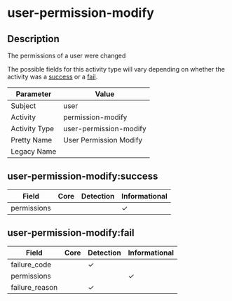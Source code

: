 user-permission-modify
======================

Description
-----------
The permissions of a user were changed

The possible fields for this activity type will vary depending on whether the activity was a [success](#user-permission-modifysuccess) or a [fail](#user-permission-modifyfail).

| Parameter     | Value                  |
| ------------- | ---------------------- |
| Subject       | user                   |
| Activity      | permission-modify      |
| Activity Type | user-permission-modify |
| Pretty Name   | User Permission Modify |
| Legacy Name   |                        |

user-permission-modify:success
------------------------------

| Field       | Core | Detection | Informational |
| ----------- | ---- | --------- | ------------- |
| permissions |      |           | &#10003;      |

user-permission-modify:fail
---------------------------

| Field          | Core | Detection | Informational |
| -------------- | ---- | --------- | ------------- |
| failure_code   |      | &#10003;  |               |
| permissions    |      |           | &#10003;      |
| failure_reason |      | &#10003;  |               |